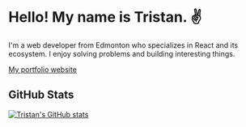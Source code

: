 # Hello! My name is Tristan. ✌️

I'm a web developer from Edmonton who specializes in React and its ecosystem. I
enjoy solving problems and building interesting things.

[My portfolio website](http://tristandeaneportfolio.com/)

## GitHub Stats

[![Tristan's GitHub stats](https://github-readme-stats.vercel.app/api?username=IM-Deane&hide=stars,issues,contribs&count_private=true&show_icons=true&theme=dracula)](https://github.com/anuraghazra/github-readme-stats)
